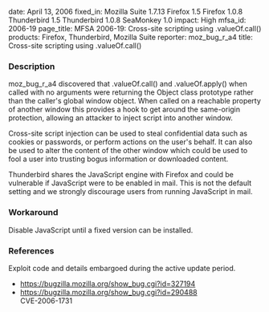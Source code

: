 date: April 13, 2006
fixed_in: Mozilla Suite 1.7.13
          Firefox 1.5
          Firefox 1.0.8
          Thunderbird 1.5
          Thunderbird 1.0.8
          SeaMonkey 1.0
impact: High
mfsa_id: 2006-19
page_title: MFSA 2006-19: Cross-site scripting using .valueOf.call()
products: Firefox, Thunderbird, Mozilla Suite
reporter: moz_bug_r_a4
title: Cross-site scripting using .valueOf.call()

<h3>Description</h3>

<p>moz_bug_r_a4 discovered that .valueOf.call() and .valueOf.apply()
when called with no arguments were returning the Object class
prototype rather than the caller's global window object. When
called on a reachable property of another window this provides
a hook to get around the same-origin protection, allowing an
attacker to inject script into another window.</p>

<p>Cross-site script injection can be used to steal confidential
data such as cookies or passwords, or perform actions on
the user's behalf. It can also be used to alter the content
of the other window which could be used to fool a user
into trusting bogus information or downloaded content.</p>

<p class="note">Thunderbird shares the JavaScript engine with Firefox
and could be vulnerable if JavaScript were to be enabled in mail. This is not
the default setting and we strongly discourage users from running
JavaScript in mail.</p>

<h3>Workaround</h3>

<p>Disable JavaScript until a fixed version can be installed.</p>

<h3>References</h3>

<p>Exploit code and details embargoed during the active update period.</p>

<ul>
<li><a href="https://bugzilla.mozilla.org/show_bug.cgi?id=327194">
https://bugzilla.mozilla.org/show_bug.cgi?id=327194</a></li>
<li><a href="https://bugzilla.mozilla.org/show_bug.cgi?id=290488">
https://bugzilla.mozilla.org/show_bug.cgi?id=290488</a><br/>
CVE-2006-1731</li>
</ul>



